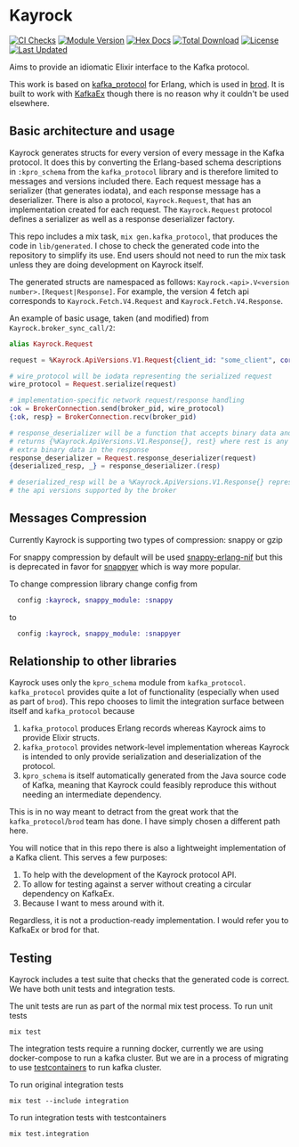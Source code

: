 # Kayrock

[![CI Checks](https://github.com/kafkaex/kayrock/actions/workflows/checks.yml/badge.svg?branch=master)](https://github.com/kafkaex/kayrock/actions/workflows/checks.yml)
[![Module Version](https://img.shields.io/hexpm/v/kayrock.svg)](https://hex.pm/packages/kayrock)
[![Hex Docs](https://img.shields.io/badge/hex-docs-lightgreen.svg)](https://hexdocs.pm/kayrock/)
[![Total Download](https://img.shields.io/hexpm/dt/kayrock.svg)](https://hex.pm/packages/kayrock)
[![License](https://img.shields.io/hexpm/l/kayrock.svg)](https://hex.pm/packages/kayrock)
[![Last Updated](https://img.shields.io/github/last-commit/dantswain/kayrock.svg)](https://github.com/dantswain/kayrock/commits/master)

Aims to provide an idiomatic Elixir interface to the Kafka protocol.

This work is based on [kafka_protocol](https://github.com/klarna/kafka_protocol)
for Erlang, which is used in [brod](https://github.com/klarna/brod).  It is
built to work with [KafkaEx](https://github.com/kafkaex/kafka_ex) though there
is no reason why it couldn't be used elsewhere.

## Basic architecture and usage

Kayrock generates structs for every version of every message in the Kafka
protocol.  It does this by converting the Erlang-based schema descriptions in
`:kpro_schema` from the `kafka_protocol` library and is therefore limited to
messages and versions included there.  Each request message has a serializer
(that generates iodata), and each response message has a deserializer. There is
also a protocol, `Kayrock.Request`, that has an implementation created for each
request.  The `Kayrock.Request` protocol defines a serializer as well as a
response deserializer factory.

This repo includes a mix task, `mix gen.kafka_protocol`, that produces the code
in `lib/generated`.  I chose to check the generated code into the repository to
simplify its use.  End users should not need to run the mix task unless they are
doing development on Kayrock itself.

The generated structs are namespaced as follows: `Kayrock.<api>.V<version
number>.[Request|Response]`.  For example, the version 4 fetch api corresponds
to `Kayrock.Fetch.V4.Request` and `Kayrock.Fetch.V4.Response`.

An example of basic usage, taken (and modified) from
`Kayrock.broker_sync_call/2`:

```elixir
alias Kayrock.Request

request = %Kayrock.ApiVersions.V1.Request{client_id: "some_client", correlation_id: 0}

# wire_protocol will be iodata representing the serialized request
wire_protocol = Request.serialize(request)

# implementation-specific network request/response handling
:ok = BrokerConnection.send(broker_pid, wire_protocol)
{:ok, resp} = BrokerConnection.recv(broker_pid)

# response_deserializer will be a function that accepts binary data and
# returns {%Kayrock.ApiVersions.V1.Response{}, rest} where rest is any
# extra binary data in the response
response_deserializer = Request.response_deserializer(request)
{deserialized_resp, _} = response_deserializer.(resp)

# deserialized_resp will be a %Kayrock.ApiVersions.V1.Response{} representing
# the api versions supported by the broker
```

## Messages Compression

Currently Kayrock is supporting two types of compression: snappy or gzip

For snappy compression by default will be used [snappy-erlang-nif](https://github.com/skunkwerks/snappy-erlang-nif) but this is 
deprecated in favor for [snappyer](https://github.com/zmstone/snappyer) which is way more popular.

To change compression library change config from

```elixir
  config :kayrock, snappy_module: :snappy
```

to

```elixir
  config :kayrock, snappy_module: :snappyer
```

## Relationship to other libraries

Kayrock uses only the `kpro_schema` module from `kafka_protocol`.
`kafka_protocol` provides quite a lot of functionality (especially when used as
part of `brod`).  This repo chooses to limit the integration surface between
itself and `kafka_protocol` because

1. `kafka_protocol` produces Erlang records whereas Kayrock aims to provide
   Elixir structs.
2. `kafka_protocol` provides network-level implementation whereas Kayrock is
   intended to only provide serialization and deserialization of the protocol.
3. `kpro_schema` is itself automatically generated from the Java source code of
   Kafka, meaning that Kayrock could feasibly reproduce this without needing an
   intermediate dependency.

This is in no way meant to detract from the great work that the
`kafka_protocol`/`brod` team has done.  I have simply chosen a different path
here.

You will notice that in this repo there is also a lightweight implementation of
a Kafka client.  This serves a few purposes:

1. To help with the development of the Kayrock protocol API.
2. To allow for testing against a server without creating a circular dependency
   on KafkaEx.
3. Because I want to mess around with it.

Regardless, it is not a production-ready implementation. I would refer you to
KafkaEx or brod for that.

## Testing

Kayrock includes a test suite that checks that the generated code is correct.
We have both unit tests and integration tests.  

The unit tests are run as part of the normal mix test process. To run unit tests

```shell
mix test
```

The integration tests require a running docker, currently we are using docker-compose to run a kafka cluster.
But we are in a process of migrating to use [testcontainers](https://github.com/testcontainers/testcontainers-elixir) 
to run kafka cluster.

To run original integration tests

```shell
mix test --include integration
```

To run integration tests with testcontainers

```shell
mix test.integration
```
